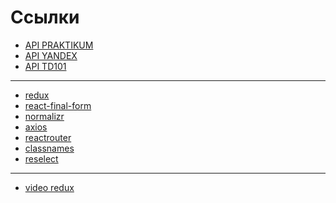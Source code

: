 # Ссылки

- [API PRAKTIKUM](https://ya-praktikum.tech/api/v2/swagger/#/)
- [API YANDEX]()
- [API TD101]()

---

- [redux](https://react-redux.js.org)
- [react-final-form](https://final-form.org/docs/react-final-form/getting-started)
- [normalizr](https://github.com/paularmstrong/normalizr)
- [axios](https://github.com/axios/axios)
- [reactrouter](https://reactrouter.com/web/guides/quick-start)
- [classnames](https://github.com/JedWatson/classnames#readme)
- [reselect](https://github.com/reduxjs/reselect)

---

- [video redux](https://disk.yandex.ru/i/RzJm6YBN-SYK7g)
